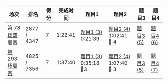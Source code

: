 | 场次                                                         | 排名        | 得分 | 完成时间 | 题目1                                                        | 题目2                                                        | 题目3                                                        | 题目4                                                        |
| ------------------------------------------------------------ | ----------- | ---- | -------- | ------------------------------------------------------------ | ------------------------------------------------------------ | ------------------------------------------------------------ | ------------------------------------------------------------ |
| [第 78 场双周赛](https://leetcode.cn/contest/biweekly-contest-78/) | 2877 / 4347 | 7    | 1:22:41  | [ 题目1 (3)](https://leetcode.cn/problems/find-the-k-beauty-of-a-number/) 0:21:39 | [ 题目2 (4)](https://leetcode.cn/problems/number-of-ways-to-split-array/) 1:02:41 :bug: 4 | [ 题目3 (5)](https://leetcode.cn/problems/maximum-white-tiles-covered-by-a-carpet/) | [题目4 (6)](https://leetcode.cn/problems/substring-with-largest-variance/) |
| [第 293 场周赛](https://leetcode.cn/contest/weekly-contest-293/) | 4825 / 7356 | 7    | 1:37:40  | [ 题目1 (3)](https://leetcode.cn/problems/find-resultant-array-after-removing-anagrams/) 0:35:18 :bug:3 | [ 题目2 (4)](https://leetcode.cn/problems/maximum-consecutive-floors-without-special-floors/) 1:07:40 :bug: 3 | [题目3 (5)](https://leetcode.cn/problems/largest-combination-with-bitwise-and-greater-than-zero/) | [ 题目4 (7)](https://leetcode.cn/problems/count-integers-in-intervals/) |

